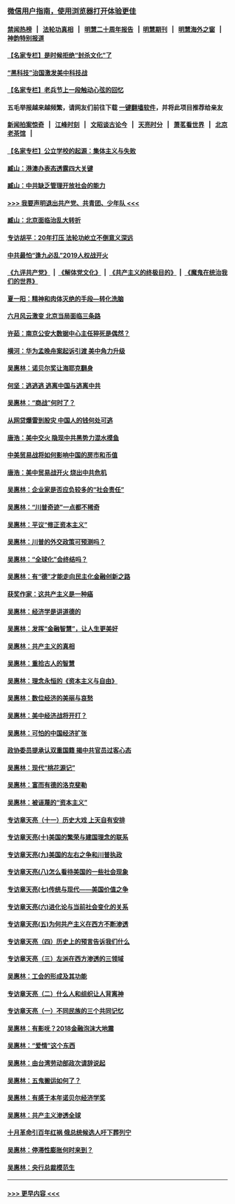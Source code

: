 ### [微信用户指南，使用浏览器打开体验更佳](https://github.com/gfw-breaker/banned-news1/blob/master/indexes/wechat-guide.md?t=0)
#### [禁闻热榜](热点新闻.md?t=0)  &nbsp;&nbsp;|&nbsp;&nbsp; [法轮功真相](https://github.com/gfw-breaker/truth/blob/master/README.md?t=0) &nbsp;&nbsp;|&nbsp;&nbsp; [明慧二十周年报告](https://github.com/gfw-breaker/mh-reports/blob/master/README.md?t=0) &nbsp;&nbsp;|&nbsp;&nbsp;[明慧期刊](https://github.com/gfw-breaker/mh-qikan) &nbsp;&nbsp;|&nbsp;&nbsp; [明慧海外之窗](https://github.com/gfw-breaker/mh-news/blob/master/README.md?t=0) &nbsp;&nbsp;|&nbsp;&nbsp; [神韵特别报道](https://github.com/gfw-breaker/mh-news/blob/master/shenyun.md?t=0)
#### [【名家专栏】是时候拒绝“封杀文化”了](../pages/nsc423/n11814093.md?t=02101622) 
#### [“黑科技”治国激发美中科技战](../pages/nsc423/n11638056.md?t=02101622) 
#### [【名家专栏】老兵节上一段触动心弦的回忆](../pages/nsc423/n11646016.md?t=02101622) 
#### 五毛举报越来越频繁，请网友们前往下载 [一键翻墙软件](https://github.com/gfw-breaker/ssr-accounts)，并将此项目推荐给亲友
#### [新闻拍案惊奇](https://github.com/gfw-breaker/banned-news1/blob/master/pages/link4.md) &nbsp;&nbsp;|&nbsp;&nbsp; [江峰时刻](https://github.com/gfw-breaker/banned-news1/blob/master/pages/link4.md) &nbsp;&nbsp;|&nbsp;&nbsp; [文昭谈古论今](https://github.com/gfw-breaker/banned-news1/blob/master/pages/link4.md) &nbsp;&nbsp;|&nbsp;&nbsp; [天亮时分](https://github.com/gfw-breaker/banned-news1/blob/master/pages/link4.md) &nbsp;&nbsp;|&nbsp;&nbsp; [萧茗看世界](https://github.com/gfw-breaker/banned-news1/blob/master/pages/link4.md) &nbsp;&nbsp;|&nbsp;&nbsp; [北京老茶馆](https://github.com/gfw-breaker/banned-news1/blob/master/pages/link4.md) &nbsp;&nbsp;|&nbsp;&nbsp; 
#### [【名家专栏】公立学校的起源：集体主义与失败](../pages/nsc423/n11601833.md?t=02101622) 
#### [臧山：港澳办表态透露四大关键](../pages/nsc423/n11421628.md?t=02101622) 
#### [臧山：中共缺乏管理开放社会的能力](../pages/nsc423/n11407457.md?t=02101622) 
#### [>>> 我要声明退出共产党、共青团、少年队 <<<](https://github.com/begood0513/goodnews/blob/master/quit/letter.md) 
#### [臧山：北京面临治乱大转折](../pages/nsc423/n11406895.md?t=02101622) 
#### [专访胡平：20年打压 法轮功屹立不倒意义深远](../pages/nsc423/n11398800.md?t=02101622) 
#### [中共最怕“逢九必乱”2019人权战开火](../pages/nsc423/n11385248.md?t=02101622) 
#### [《九评共产党》](https://github.com/begood0513/9ping.md/blob/master/README.md) &nbsp;|&nbsp; [《解体党文化》](../../../../jtdwh.md/blob/master/README.md)  &nbsp;|&nbsp; [《共产主义的终极目的》](../../../../gczydzjmd.md/blob/master/README.md) &nbsp;|&nbsp; [《魔鬼在统治我们的世界》](../../../../mgztzwmdsj.md/blob/master/README.md) 
#### [夏一阳：精神和肉体灭绝的手段—转化洗脑](../pages/nsc423/n11368250.md?t=02101622) 
#### [六月风云激变 北京当局面临三条路](../pages/nsc423/n11313668.md?t=02101622) 
#### [许茹：南京公安大数据中心主任猝死是偶然？](../pages/nsc423/n11064744.md?t=02101622) 
#### [横河：华为孟晚舟案起诉引渡 美中角力升级](../pages/nsc423/n11027230.md?t=02101622) 
#### [吴惠林：诺贝尔奖让海耶克翻身](../pages/nsc423/n10890049.md?t=02101622) 
#### [何坚：逃逃逃 逃离中国与逃离中共](../pages/nsc423/n10592891.md?t=02101622) 
#### [吴惠林：“商战”何时了？](../pages/nsc423/n10573558.md?t=02101622) 
#### [从网贷爆雷到股灾 中国人的钱何处可逃](../pages/nsc423/n10572800.md?t=02101622) 
#### [唐浩：美中交火 隐现中共黑势力混水摸鱼](../pages/nsc423/n10544040.md?t=02101622) 
#### [中美贸易战将如何影响中国的房市和币值](../pages/nsc423/n10543697.md?t=02101622) 
#### [唐浩：美中贸易战开火 烧出中共危机](../pages/nsc423/n10540126.md?t=02101622) 
#### [吴惠林：企业家是否应负较多的“社会责任”](../pages/nsc423/n10535022.md?t=02101622) 
#### [吴惠林：“川普奇迹”一点都不稀奇](../pages/nsc423/n10512808.md?t=02101622) 
#### [吴惠林：平议“修正资本主义”](../pages/nsc423/n10495724.md?t=02101622) 
#### [吴惠林：川普的外交政策可预测吗？](../pages/nsc423/n10462387.md?t=02101622) 
#### [吴惠林：“全球化”会终结吗？](../pages/nsc423/n10452838.md?t=02101622) 
#### [吴惠林：有“德”才能走向民主化金融创新之路](../pages/nsc423/n10432292.md?t=02101622) 
#### [获奖作家：这共产主义是一种癌](../pages/nsc423/n10431541.md?t=02101622) 
#### [吴惠林：经济学是讲道德的](../pages/nsc423/n10398014.md?t=02101622) 
#### [吴惠林：发挥“金融智慧”，让人生更美好](../pages/nsc423/n10375019.md?t=02101622) 
#### [吴惠林：共产主义的真相](../pages/nsc423/n10351394.md?t=02101622) 
#### [吴惠林：重拾古人的智慧](../pages/nsc423/n10337691.md?t=02101622) 
#### [吴惠林：理念永恒的《资本主义与自由》](../pages/nsc423/n10316274.md?t=02101622) 
#### [吴惠林：数位经济的美丽与哀愁](../pages/nsc423/n10292946.md?t=02101622) 
#### [吴惠林：美中经济战将开打？](../pages/nsc423/n10258825.md?t=02101622) 
#### [吴惠林：可怕的中国经济扩张](../pages/nsc423/n10219147.md?t=02101622) 
#### [政协委员提承认双重国籍 揭中共官员过客心态](../pages/nsc423/n10208809.md?t=02101622) 
#### [吴惠林：现代“桃花源记”](../pages/nsc423/n10185234.md?t=02101622) 
#### [吴惠林：富而有德的洛克斐勒](../pages/nsc423/n10142264.md?t=02101622) 
#### [吴惠林：被诬蔑的“资本主义”](../pages/nsc423/n10124816.md?t=02101622) 
#### [专访章天亮（十一）历史大戏 上天自有安排](../pages/nsc423/n10094905.md?t=02101622) 
#### [专访章天亮(十)美国的繁荣与建国理念的联系](../pages/nsc423/n10094899.md?t=02101622) 
#### [专访章天亮(九)美国的左右之争和川普执政](../pages/nsc423/n10094889.md?t=02101622) 
#### [专访章天亮(八)怎么看待美国的一些社会现象](../pages/nsc423/n10094857.md?t=02101622) 
#### [专访章天亮(七)传统与现代——美国价值之争](../pages/nsc423/n10093140.md?t=02101622) 
#### [专访章天亮(六)进化论与当前社会变化的关系](../pages/nsc423/n10092036.md?t=02101622) 
#### [专访章天亮(五)为何共产主义在西方不断渗透](../pages/nsc423/n10083620.md?t=02101622) 
#### [专访章天亮（四）历史上的预言告诉我们什么](../pages/nsc423/n10083606.md?t=02101622) 
#### [专访章天亮（三）左派在西方渗透的三领域](../pages/nsc423/n10081115.md?t=02101622) 
#### [吴惠林：工会的形成及其功能](../pages/nsc423/n10080633.md?t=02101622) 
#### [专访章天亮（二）什么人和组织让人背离神](../pages/nsc423/n10076637.md?t=02101622) 
#### [专访章天亮（一）不同民族的三个共同记忆](../pages/nsc423/n10074188.md?t=02101622) 
#### [吴惠林：有影呒？2018金融泡沫大地震](../pages/nsc423/n10040534.md?t=02101622) 
#### [吴惠林：“爱情”这个东西](../pages/nsc423/n10019423.md?t=02101622) 
#### [吴惠林：由台湾劳动部政次请辞说起](../pages/nsc423/n9979679.md?t=02101622) 
#### [吴惠林：五鬼搬运如何了？](../pages/nsc423/n9925338.md?t=02101622) 
#### [吴惠林：有感于本年诺贝尔经济学奖](../pages/nsc423/n9871883.md?t=02101622) 
#### [吴惠林：共产主义渗透全球](../pages/nsc423/n9812748.md?t=02101622) 
#### [十月革命引百年红祸 俄总统候选人吁下葬列宁](../pages/nsc423/n9810182.md?t=02101622) 
#### [吴惠林：停滞性膨胀何时来到？](../pages/nsc423/n9764136.md?t=02101622) 
#### [吴惠林：央行总裁模范生](../pages/nsc423/n9728134.md?t=02101622) 

----
#### [ >>> 更早内容 <<< ](../indexes/nsc423-earlier.md)
